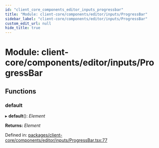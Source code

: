 ```yaml
---
id: "client_core_components_editor_inputs_progressbar"
title: "Module: client-core/components/editor/inputs/ProgressBar"
sidebar_label: "client-core/components/editor/inputs/ProgressBar"
custom_edit_url: null
hide_title: true
---
```


# Module: client-core/components/editor/inputs/ProgressBar

## Functions

### default

▸ **default**(): *Element*

**Returns:** *Element*

Defined in: [packages/client-core/components/editor/inputs/ProgressBar.tsx:77](https://github.com/xr3ngine/xr3ngine/blob/9d253dc38/packages/client-core/components/editor/inputs/ProgressBar.tsx#L77)
